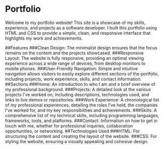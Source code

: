 # Portfolio
Welcome to my portfolio website! This site is a showcase of my skills, experience, and projects as a software developer. I built this portfolio using HTML and CSS to provide a simple, clean, and responsive interface that highlights my work and achievements.

##Features
###Clean Design: The minimalist design ensures that the focus remains on the content and the projects showcased.
###Responsive Layout: The website is fully responsive, providing an optimal viewing experience across a wide range of devices, from desktop monitors to mobile phones.
###User-Friendly Navigation: Simple and intuitive navigation allows visitors to easily explore different sections of the portfolio, including projects, work experience, skills, and contact information.
##Sections
###Home: An introduction to who I am and a brief overview of my professional background.
###Projects: A detailed look at the various projects I've worked on, including descriptions, technologies used, and links to live demos or repositories.
###Work Experience: A chronological list of my professional experiences, detailing the roles I've held, the companies I've worked for, and my key responsibilities and achievements.
###Skills: A comprehensive list of my technical skills, including programming languages, frameworks, tools, and platforms.
###Contact: Information on how to get in touch with me, whether for professional inquiries, collaboration opportunities, or networking.
##Technologies Used
###HTML: For structuring the content and creating the layout of the website.
###CSS: For styling the website, ensuring a visually appealing and cohesive design.
